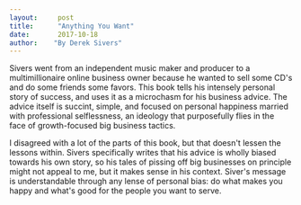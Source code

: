 ```yaml
---
layout:     post
title:      "Anything You Want"
date:       2017-10-18
author:    "By Derek Sivers"
---
```


Sivers went from an independent music maker and producer to a multimillionaire online business owner because he wanted to sell some CD's and do some friends some favors. This book tells his intensely personal story of success, and uses it as a microchasm for his business advice. The advice itself is succint, simple, and focused on personal happiness married with professional selflessness, an ideology that purposefully flies in the face of growth-focused big business tactics. 

I disagreed with a lot of the parts of this book, but that doesn't lessen the lessons within. Sivers specifically writes that his advice is wholly biased towards his own story, so his tales of pissing off big businesses on principle might not appeal to me, but it makes sense in his context. Siver's message is understandable through any lense of personal bias: do what makes you happy and what's good for the people you want to serve. 